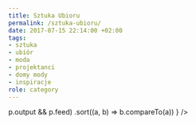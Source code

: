 ```yaml
---
title: Sztuka Ubioru
permalink: /sztuka-ubioru/
date: 2017-07-15 22:14:00 +02:00
tags:
- sztuka
- ubiór
- moda
- projektanci
- domy mody
- inspiracje
role: category
---
```


<div>
  <Feed pages={
    paramorph.categories['Sztuka Ubioru'].pages
      .filter(p => p.output && p.feed)
      .sort((a, b) => b.compareTo(a))
  } />
</div>

